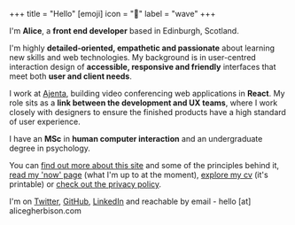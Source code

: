 +++
title = "Hello"
[emoji]
	icon = "👋"
	label = "wave"
+++

I'm **Alice**, a **front end developer** based in Edinburgh, Scotland.

I'm highly **detailed-oriented, empathetic and passionate** about learning new skills and web technologies. My background is in user-centred interaction design of **accessible, responsive and friendly** interfaces that meet both **user and client needs**.

I work at [Ajenta](https://ajenta.net), building video conferencing web applications in **React**. My role sits as a **link between the development and UX teams**, where I work closely with designers to ensure the finished products have a high standard of user experience.

I have an **MSc** in **human computer interaction** and an undergraduate degree in psychology.

You can [find out more about this site](/site/) and some of the principles behind it, [read my 'now' page](/now/) (what I'm up to at the moment), [explore my cv](/cv/) (it's printable) or [check out the privacy policy](/privacy/).

I'm on [Twitter](https://www.twitter.com/alicegherbison), [GitHub](https://github.com/alicegherbison), [LinkedIn](https://linkedin.com/in/alicegherbison/) and reachable by email - hello [at] alicegherbison.com
